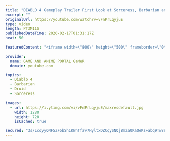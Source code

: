 ```yaml
---
title: "DIABLO 4 Gameplay Trailer First Look at Sorceress, Barbarian and Druid 720p"
excerpt: ""
originalUrl: https://youtube.com/watch?v=vFnPrLqyjuE
type: video
length: PT3M11S
publishedDateTime: 2020-02-17T01:31:17Z
heat: 50

featuredContent: "<iframe width=\"800\" height=\"500\" frameborder=\"0\" src=\"https://www.youtube.com/embed/vFnPrLqyjuE\" allow=\"accelerometer; autoplay; encrypted-media; gyroscope; picture-in-picture\" allowfullscreen></iframe>"

provider:
  name: GAME AND ANIME PORTAL GaMeR
  domain: youtube.com

topics:
  - Diablo 4
  - Barbarian
  - Druid
  - Sorceress

images:
  - url: https://i.ytimg.com/vi/vFnPrLqyjuE/maxresdefault.jpg
    width: 1280
    height: 720
    isCached: true

secured: "3s/LcoyyQNF5ZF5bSh1KWnTfav7HyltxDZCqySNQjBmza0KaQeKs+abq9Tw8B5Z1nGFIo2ohrH3u9J55fNf0XeM9haB9r1wxMPISqQtcAw5PhgwSGYLkCCtsZkN6H09MTBcEcoRMpOjgP2Rqc6FUVQJHnxtc+gA9VTw8bI+bqkslnmArf14oc4piUNowdWKwX7ZMbou445CLKlGkw7qaYu+B5/stDHOkP/C538zRjrbHXIqWm1HLW2T7UklqZB5VgH/yU0rj+/yy6EF39gSo/Xx8hoKOXUzILD8Xubmytx5RC4CbU4aJkKuGF8WjKj2FvE+IWDaLIxb7XhwQR3RAqlkTiVztuwEief6//B9V3QcbLp68U6uPlxz3x7//hOMuPdE6HNkTmtbWKdFom2J2/pSzxLRoHA9IEjPvNPLIt4M=;wqozIYVYnfAFg9rfpwCs/g=="
---
```


